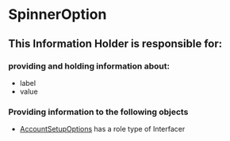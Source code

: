 # SpinnerOption
## This Information Holder is responsible for:
### providing and holding information about: 
* label
* value
### Providing information to the following objects 
* [AccountSetupOptions](../Interfacers/AccountSetupOptions.md) has a role type of Interfacer

